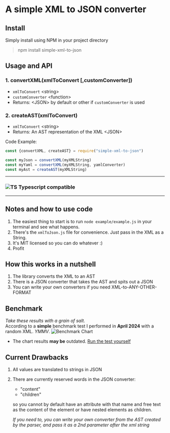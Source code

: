 # A simple XML to JSON converter

## Install
Simply install using NPM in your project directory
> npm install simple-xml-to-json

## Usage and API

### 1. convertXML(xmlToConvert [,customConverter])
   * `xmlToConvert` \<string\>
   * `customConverter` \<function\>
   * Returns: \<JSON\> by default or other if `customConverter` is used
   
### 2. createAST(xmlToConvert)
   * `xmlToConvert` \<string\>
   * Returns: An AST representation of the XML \<JSON\>

Code Example:
```javascript
const {convertXML, createAST} = require("simple-xml-to-json")

const myJson = convertXML(myXMLString)
const myYaml = convertXML(myXMLString, yamlConverter)
const myAst = createAST(myXMLString)
````

---
### ![TS](https://raw.githubusercontent.com/jdalton/assets/master/simple-xml-to-json/ts_icon_32.png) Typescript compatible
---

## Notes and how to use code

1. The easiest thing to start is to run `node example/example.js` in your terminal and see what happens.
2. There's the `xmlToJson.js` file for convenience. Just pass in the XML as a String.
3. It's MIT licensed so you can do whatever :)
4. Profit

## How this works in a nutshell

1. The library converts the XML to an AST
2. There is a JSON converter that takes the AST and spits out a JSON
3. You can write your own converters if you need XML-to-ANY-OTHER-FORMAT

## Benchmark

_Take these results with a grain of salt._\
According to a __simple__ benchmark test I performed in __April 2024__ with a random XML. _YMMV_.
![Benchmark Chart](https://github.com/jdalton/assets/blob/master/simple-xml-to-json/simple-xml-to-json-benchmark-2.png?raw=true)

* The chart results __may be__ outdated. [Run the test yourself](https://runkit.com/nirgit/6620cf27943a41000847221d)

## Current Drawbacks

1. All values are translated to strings in JSON
2. There are currently reserved words in the JSON converter: 
    * "content" 
    * "children"

    so you cannot by default have an attribute with that name and free text as the content of the element or have nested elements as children.
    
    *If you need to, you can write your own converter from the AST created by the parser, and pass it as a 2nd parameter after the xml string*
